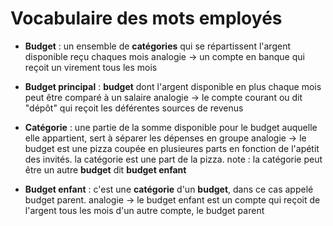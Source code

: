 # Vocabulaire des mots employés

- **Budget** : un ensemble de **catégories** qui se répartissent l'argent disponible reçu chaques mois
	analogie -> un compte en banque qui reçoit un virement tous les mois

- **Budget principal** :  **budget** dont l'argent disponible en plus chaque mois peut être comparé à un salaire
	analogie -> le compte courant ou dit "dépôt" qui reçoit les déférentes sources de revenus

- **Catégorie** : une partie de la somme disponible pour le budget auquelle elle appartient, sert à séparer les dépenses en groupe
	analogie -> le budget est une pizza coupée en plusieures parts en fonction de l'apétit des invités.
		    la catégorie est une part de la pizza.
	note : la catégorie peut être un autre **budget** dit **budget enfant**

- **Budget enfant** : c'est une **catégorie** d'un **budget**, dans ce cas appelé budget parent.
	analogie -> le budget enfant est un compte qui reçoit de l'argent tous les mois d'un autre compte, le budget parent
